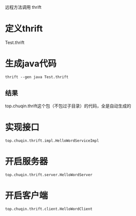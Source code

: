远程方法调用 thrift
# 定义thrift
Test.thrift

# 生成java代码
```
thrift --gen java Test.thrift
```
## 结果
top.chuqin.thrift这个包（不包过子目录）的代码，全是自动生成的

# 实现接口
```
top.chuqin.thrift.impl.HelloWordServiceImpl
```

# 开启服务器
```
top.chuqin.thrift.server.HelloWordServer
```

# 开启客户端
```
top.chuqin.thrift.client.HelloWordClient
```